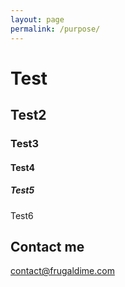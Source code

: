```yaml
---
layout: page
permalink: /purpose/
---
```


# Test

## Test2

### Test3

#### Test4

##### Test5

Test6

## Contact me

[contact@frugaldime.com](mailto:contact@frugaldime.com)
